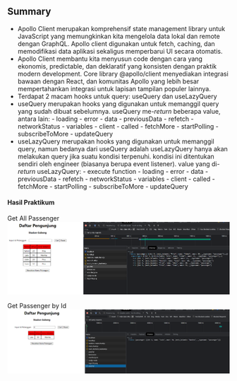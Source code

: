## Summary
- Apollo Client merupakan komprehensif state management library untuk JavaScript yang memungkinkan kita mengelola data lokal dan remote dengan GraphQL. Apollo client digunakan untuk fetch, caching, dan memodifikasi data aplikasi  sekaligus memperbarui UI secara otomatis.
- Apollo Client membantu kita menyusun code dengan cara yang ekonomis, predictable, dan deklaratif yang konsisten dengan praktik modern development. Core library @apollo/client menyediakan integrasi bawaan dengan React, dan komunitas Apollo yang lebih besar mempertahankan integrasi untuk lapisan tampilan populer lainnya.
- Terdapat 2 macam hooks untuk query: useQuery dan useLazyQuery
- useQuery merupakan hooks yang digunakan untuk memanggil query yang sudah dibuat sebelumnya. useQuery me-*return* beberapa value, antara lain:
		- loading
		- error
		- data
		- previousData
		- refetch
		- networkStatus
		- variables
		- client
		- called
		- fetchMore
		- startPolling
		- subscribeToMore
		- updateQuery
- useLazyQuery merupakan hooks yang digunakan untuk memanggil query, namun bedanya dari useQuery adalah useLazyQuery hanya akan melakukan query jika suatu kondisi terpenuhi. kondisi ini ditentukan sendiri oleh engineer (biasanya berupa event listener). value yang di-*return* useLazyQuery:
		- execute function
		- loading
		- error
		- data
		- previousData
		- refetch
		- networkStatus
		- variables
		- client
		- called
		- fetchMore
		- startPolling
		- subscribeToMore
		- updateQuery

#### Hasil Praktikum
Get All Passenger
![getPassenger](./screenshot_praktikum/getPassenger.png)

Get Passenger by Id
![getPassengerById](./screenshot_praktikum/getPassengerById.png)